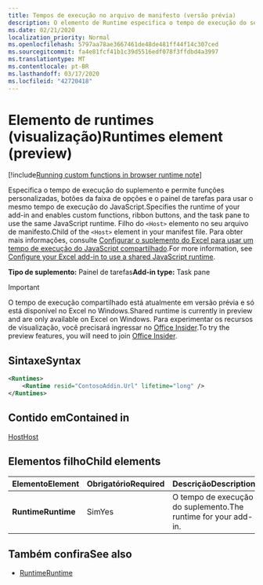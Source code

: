 ```yaml
---
title: Tempos de execução no arquivo de manifesto (versão prévia)
description: O elemento de Runtime especifica o tempo de execução do seu suplemento.
ms.date: 02/21/2020
localization_priority: Normal
ms.openlocfilehash: 5797aa78ae3667461de48de481ff44f14c307ced
ms.sourcegitcommit: fa4e81fcf41b1c39d5516edf078f3ffdbd4a3997
ms.translationtype: MT
ms.contentlocale: pt-BR
ms.lasthandoff: 03/17/2020
ms.locfileid: "42720418"
---
```

# <a name="runtimes-element-preview"></a><span data-ttu-id="3bb92-103">Elemento de runtimes (visualização)</span><span class="sxs-lookup"><span data-stu-id="3bb92-103">Runtimes element (preview)</span></span>

[!include[Running custom functions in browser runtime note](../../includes/excel-shared-runtime-preview-note.md)]

<span data-ttu-id="3bb92-104">Especifica o tempo de execução do suplemento e permite funções personalizadas, botões da faixa de opções e o painel de tarefas para usar o mesmo tempo de execução do JavaScript.</span><span class="sxs-lookup"><span data-stu-id="3bb92-104">Specifies the runtime of your add-in and enables custom functions, ribbon buttons, and the task pane to use the same JavaScript runtime.</span></span> <span data-ttu-id="3bb92-105">Filho do `<Host>` elemento no seu arquivo de manifesto.</span><span class="sxs-lookup"><span data-stu-id="3bb92-105">Child of the `<Host>` element in your manifest file.</span></span> <span data-ttu-id="3bb92-106">Para obter mais informações, consulte [Configurar o suplemento do Excel para usar um tempo de execução do JavaScript compartilhado](../../excel/configure-your-add-in-to-use-a-shared-runtime.md).</span><span class="sxs-lookup"><span data-stu-id="3bb92-106">For more information, see [Configure your Excel add-in to use a shared JavaScript runtime](../../excel/configure-your-add-in-to-use-a-shared-runtime.md).</span></span>

<span data-ttu-id="3bb92-107">**Tipo de suplemento:** Painel de tarefas</span><span class="sxs-lookup"><span data-stu-id="3bb92-107">**Add-in type:** Task pane</span></span>

> [!IMPORTANT]
> <span data-ttu-id="3bb92-108">O tempo de execução compartilhado está atualmente em versão prévia e só está disponível no Excel no Windows.</span><span class="sxs-lookup"><span data-stu-id="3bb92-108">Shared runtime is currently in preview and are only available on Excel on Windows.</span></span> <span data-ttu-id="3bb92-109">Para experimentar os recursos de visualização, você precisará ingressar no [Office Insider](https://insider.office.com/).</span><span class="sxs-lookup"><span data-stu-id="3bb92-109">To try the preview features, you will need to join [Office Insider](https://insider.office.com/).</span></span>

## <a name="syntax"></a><span data-ttu-id="3bb92-110">Sintaxe</span><span class="sxs-lookup"><span data-stu-id="3bb92-110">Syntax</span></span>

```XML
<Runtimes>
    <Runtime resid="ContosoAddin.Url" lifetime="long" />
</Runtimes>
```

## <a name="contained-in"></a><span data-ttu-id="3bb92-111">Contido em</span><span class="sxs-lookup"><span data-stu-id="3bb92-111">Contained in</span></span> 
[<span data-ttu-id="3bb92-112">Host</span><span class="sxs-lookup"><span data-stu-id="3bb92-112">Host</span></span>](./host.md)

## <a name="child-elements"></a><span data-ttu-id="3bb92-113">Elementos filho</span><span class="sxs-lookup"><span data-stu-id="3bb92-113">Child elements</span></span>

|  <span data-ttu-id="3bb92-114">Elemento</span><span class="sxs-lookup"><span data-stu-id="3bb92-114">Element</span></span> |  <span data-ttu-id="3bb92-115">Obrigatório</span><span class="sxs-lookup"><span data-stu-id="3bb92-115">Required</span></span>  |  <span data-ttu-id="3bb92-116">Descrição</span><span class="sxs-lookup"><span data-stu-id="3bb92-116">Description</span></span>  |
|:-----|:-----|:-----|
|  <span data-ttu-id="3bb92-117">**Runtime**</span><span class="sxs-lookup"><span data-stu-id="3bb92-117">**Runtime**</span></span>     | <span data-ttu-id="3bb92-118">Sim</span><span class="sxs-lookup"><span data-stu-id="3bb92-118">Yes</span></span> |  <span data-ttu-id="3bb92-119">O tempo de execução do suplemento.</span><span class="sxs-lookup"><span data-stu-id="3bb92-119">The runtime for your add-in.</span></span>

## <a name="see-also"></a><span data-ttu-id="3bb92-120">Também confira</span><span class="sxs-lookup"><span data-stu-id="3bb92-120">See also</span></span>

- [<span data-ttu-id="3bb92-121">Runtime</span><span class="sxs-lookup"><span data-stu-id="3bb92-121">Runtime</span></span>](runtime.md)
